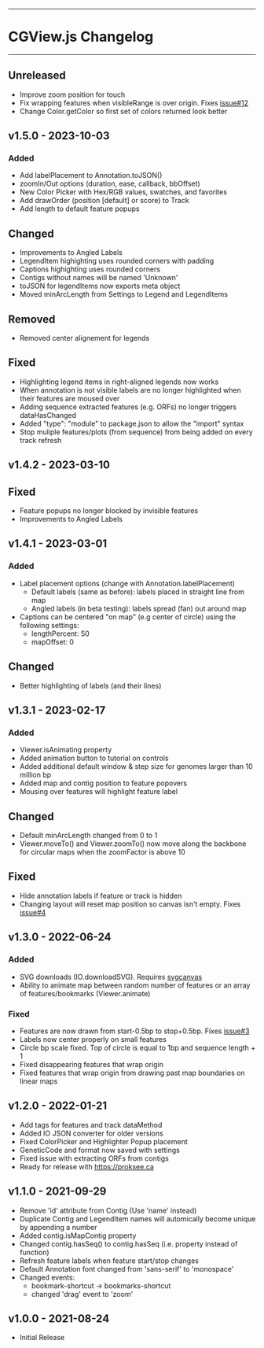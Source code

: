 --------------------------------------------------------------------------------
# CGView.js Changelog
--------------------------------------------------------------------------------

## Unreleased
- Improve zoom position for touch
- Fix wrapping features when visibleRange is over origin. Fixes [issue#12](https://github.com/stothard-group/cgview-js/issues/12)
- Change Color.getColor so first set of colors returned look better

## v1.5.0 - 2023-10-03
### Added
- Add labelPlacement to Annotation.toJSON()
- zoomIn/Out options (duration, ease, callback, bbOffset)
- New Color Picker with Hex/RGB values, swatches, and favorites
- Add drawOrder (position [default] or score) to Track
- Add length to default feature popups
## Changed
- Improvements to Angled Labels
- LegendItem highighting uses rounded corners with padding
- Captions highighting uses rounded corners
- Contigs without names will be named 'Unknown'
- toJSON for legendItems now exports meta object
- Moved minArcLength from Settings to Legend and LegendItems
## Removed
- Removed center alignement for legends
## Fixed
- Highlighting legend items in right-aligned legends now works
- When annotation is not visible labels are no longer highlighted when their features are moused over 
- Adding sequence extracted features (e.g. ORFs) no longer triggers dataHasChanged
- Added "type": "module" to package.json to allow the "import" syntax
- Stop muliple features/plots (from sequence) from being added on every track refresh

## v1.4.2 - 2023-03-10
## Fixed
- Feature popups no longer blocked by invisible features
- Improvements to Angled Labels

## v1.4.1 - 2023-03-01
### Added
- Label placement options (change with Annotation.labelPlacement)
  - Default labels (same as before): labels placed in straight line from map
  - Angled labels (in beta testing): labels spread (fan) out around map
- Captions can be centered "on map" (e.g center of circle) using the following settings:
  - lengthPercent: 50
  - mapOffset: 0

## Changed
- Better highlighting of labels (and their lines)

## v1.3.1 - 2023-02-17
### Added
- Viewer.isAnimating property
- Added animation button to tutorial on controls
- Added additional default window & step size for genomes larger than 10 million bp
- Added map and contig position to feature popovers
- Mousing over features will highlight feature label

## Changed
- Default minArcLength changed from 0 to 1
- Viewer.moveTo() and Viewer.zoomTo() now move along the backbone for circular maps when the zoomFactor is above 10

## Fixed
- Hide annotation labels if feature or track is hidden
- Changing layout will reset map position so canvas isn't empty. Fixes [issue#4](https://github.com/stothard-group/cgview-js/issues/4)

## v1.3.0 - 2022-06-24
### Added
- SVG downloads (IO.downloadSVG). Requires [svgcanvas](https://github.com/zenozeng/svgcanvas)
- Ability to animate map between random number of features or an array of features/bookmarks (Viewer.animate)

### Fixed
- Features are now drawn from start-0.5bp to stop+0.5bp. Fixes [issue#3](https://github.com/stothard-group/cgview-js/issues/3)
- Labels now center properly on small features
- Circle bp scale fixed. Top of circle is equal to 1bp and sequence length + 1
- Fixed disappearing features that wrap origin
- Fixed features that wrap origin from drawing past map boundaries on linear maps

## v1.2.0 - 2022-01-21
- Add tags for features and track dataMethod
- Added IO JSON converter for older versions
- Fixed ColorPicker and Highlighter Popup placement
- GeneticCode and format now saved with settings
- Fixed issue with extracting ORFs from contigs
- Ready for release with https://proksee.ca

## v1.1.0 - 2021-09-29
- Remove 'id' attribute from Contig (Use 'name' instead)
- Duplicate Contig and LegendItem names will automically become unique by appending a number
- Added contig.isMapContig property
- Changed contig.hasSeq() to contig.hasSeq (i.e. property instead of function)
- Refresh feature labels when feature start/stop changes
- Default Annotation font changed from 'sans-serif' to 'monospace'
- Changed events:
  - bookmark-shortcut -> bookmarks-shortcut
  - changed 'drag' event to 'zoom'

## v1.0.0 - 2021-08-24
- Initial Release
